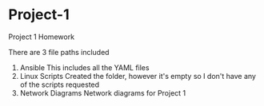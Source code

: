 # Project-1
Project 1 Homework

There are 3 file paths included
1) Ansible
  This includes all the YAML files
2) Linux Scripts
  Created the folder, however it's empty so I don't have any of the scripts requested
3) Network Diagrams
  Network diagrams for Project 1
